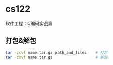 # cs122
软件工程：C编码实战篇

## 打包&解包
```bash
tar -zcvf name.tar.gz path_and_files	# 打包
tar -zxvf name.tar.gz					# 解包
```
